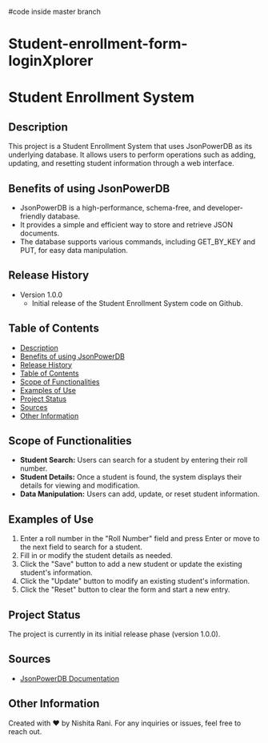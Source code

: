 #code inside master branch
# Student-enrollment-form-loginXplorer
# Student Enrollment System

## Description
This project is a Student Enrollment System that uses JsonPowerDB as its underlying database. It allows users to perform operations such as adding, updating, and resetting student information through a web interface.

## Benefits of using JsonPowerDB
- JsonPowerDB is a high-performance, schema-free, and developer-friendly database.
- It provides a simple and efficient way to store and retrieve JSON documents.
- The database supports various commands, including GET_BY_KEY and PUT, for easy data manipulation.

## Release History
- Version 1.0.0
  - Initial release of the Student Enrollment System code on Github.

## Table of Contents
- [Description](#description)
- [Benefits of using JsonPowerDB](#benefits-of-using-jsonpowerdb)
- [Release History](#release-history)
- [Table of Contents](#table-of-contents)
- [Scope of Functionalities](#scope-of-functionalities)
- [Examples of Use](#examples-of-use)
- [Project Status](#project-status)
- [Sources](#sources)
- [Other Information](#other-information)



## Scope of Functionalities
- **Student Search:** Users can search for a student by entering their roll number.
- **Student Details:** Once a student is found, the system displays their details for viewing and modification.
- **Data Manipulation:** Users can add, update, or reset student information.

## Examples of Use
1. Enter a roll number in the "Roll Number" field and press Enter or move to the next field to search for a student.
2. Fill in or modify the student details as needed.
3. Click the "Save" button to add a new student or update the existing student's information.
4. Click the "Update" button to modify an existing student's information.
5. Click the "Reset" button to clear the form and start a new entry.

## Project Status
The project is currently in its initial release phase (version 1.0.0).

## Sources
- [JsonPowerDB Documentation](http://login2explore.com/jpdb/docs.html)


## Other Information
Created with ❤️ by Nishita Rani. For any inquiries or issues, feel free to reach out.
